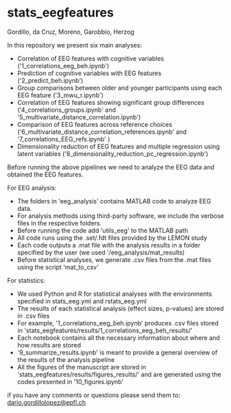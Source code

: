 # stats_eegfeatures

Gordillo, da Cruz, Moreno, Garobbio, Herzog

In this repository we present six main analyses:
- Correlation of EEG features with cognitive variables ('1_correlations_eeg_beh.ipynb')
- Prediction of cognitive variables with EEG features ('2_predict_beh.ipynb')
- Group comparisons between older and younger participants using each EEG feature ('3_mwu_r.ipynb')
- Correlation of EEG features showing significant group differences ('4_correlations_groups.ipynb' and '5_multivariate_distance_correlation.ipynb')
- Comparison of EEG features across reference choices ('6_multivariate_distance_correlation_references.ipynb' and '7_correlations_EEG_refs.ipynb' )
- Dimensionality reduction of EEG features and multiple regression using latent variables ('8_dimensionality_reduction_pc_regression.ipynb')

Before running the above pipelines we need to analyze the EEG data and obtained the EEG features.

For EEG analysis:

- The folders in 'eeg_analysis' contains MATLAB code to analyze EEG data.
- For analysis methods using third-party software, we include the verbose files in the respective folders. 
- Before running the code add 'utils_eeg' to the MATLAB path
- All code runs using the .set/.fdt files provided by the LEMON study
- Each code outputs a .mat file with the analysis results in a folder specified by the user (we used '/eeg_analysis/mat_results)
- Before statistical analyses, we generate .csv files from the .mat files using the script 'mat_to_csv'


For statistics:

- We used Python and R for statistical analyses with the environments specified in stats_eeg.yml and rstats_eeg.yml
- The results of each statistical analysis (effect sizes, p-values) are stored in .csv files
- For example, '1_correlations_eeg_beh.ipynb' produces .csv files stored in 'stats_eegfeatures/results/1_correlations_eeg_beh_results/'
- Each notebook contains all the necessary information about where and how results are stored
- '9_summarize_results.ipynb' is meant to provide a general overview of the results of the analysis pipeline
- All the figures of the manuscript are stored in 'stats_eegfeatures/results/figures_results/' and are generated using the codes presented in '10_figures.ipynb' 

if you have any comments or questions please send them to: dario.gordillolopez@epfl.ch
